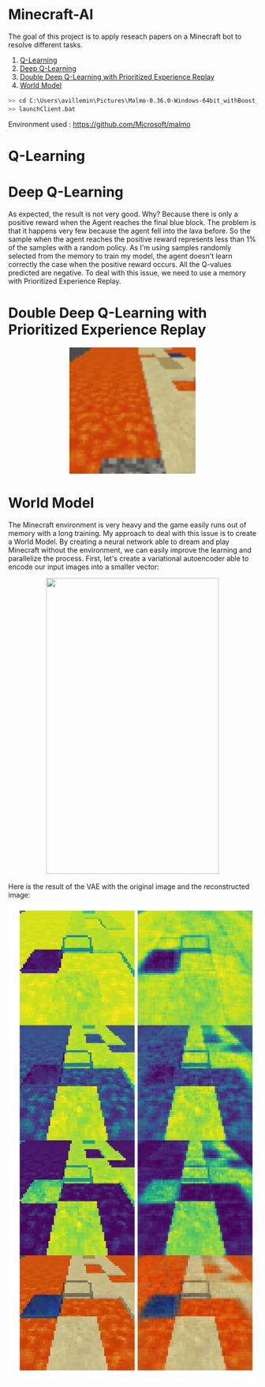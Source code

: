 # Minecraft-AI

The goal of this project is to apply reseach papers on a Minecraft bot to resolve different tasks.

1. [Q-Learning](#Ql)   
2. [Deep Q-Learning](#DQl)  
3. [Double Deep Q-Learning with Prioritized Experience Replay](#DDQl)   
4. [World Model](#wm) 

```bash
>> cd C:\Users\avillemin\Pictures\Malmo-0.36.0-Windows-64bit_withBoost_Python3.6\Minecraft
>> launchClient.bat
```

Environment used : https://github.com/Microsoft/malmo

<a name="Ql"></a>
# Q-Learning

<a name="DQl"></a>
# Deep Q-Learning

As expected, the result is not very good. Why? Because there is only a positive reward when the Agent reaches the final blue block. The problem is that it happens very few because the agent fell into the lava before. So the sample when the agent reaches the positive reward represents less than 1% of the samples with a random policy. As I'm using samples randomly selected from the memory to train my model, the agent doesn't learn correctly the case when the positive reward occurs. All the Q-values predicted are negative. To deal with this issue, we need to use a memory with Prioritized Experience Replay.

<a name="DDQl"></a>
# Double Deep Q-Learning with Prioritized Experience Replay

<p align="center"><img src="https://github.com/avillemin/Minecraft-AI/blob/master/DDQNPER/victory.gif" height="256px"></p>

<a name="wm"></a>
# World Model

The Minecraft environment is very heavy and the game easily runs out of memory with a long training. My approach to deal with this issue is to create a World Model. By creating a neural network able to dream and play Minecraft without the environment, we can easily improve the learning and parallelize the process. First, let's create a variational autoencoder able to encode our input images into a smaller vector:

<p align="center"><img src="https://worldmodels.github.io/assets/conv_vae_label.svg" width="350" height="600"></p>

Here is the result of the VAE with the original image and the reconstructed image:

<p align="center"><img src="https://github.com/avillemin/Minecraft-AI/blob/master/World-Model/figures/VAE.png"></p>
